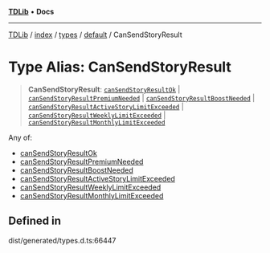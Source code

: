 [**TDLib**](../../../../../../README.md) • **Docs**

***

[TDLib](../../../../../../modules.md) / [index](../../../../../README.md) / [types](../../../README.md) / [default](../README.md) / CanSendStoryResult

# Type Alias: CanSendStoryResult

> **CanSendStoryResult**: [`canSendStoryResultOk`](canSendStoryResultOk.md) \| [`canSendStoryResultPremiumNeeded`](canSendStoryResultPremiumNeeded.md) \| [`canSendStoryResultBoostNeeded`](canSendStoryResultBoostNeeded.md) \| [`canSendStoryResultActiveStoryLimitExceeded`](canSendStoryResultActiveStoryLimitExceeded.md) \| [`canSendStoryResultWeeklyLimitExceeded`](canSendStoryResultWeeklyLimitExceeded.md) \| [`canSendStoryResultMonthlyLimitExceeded`](canSendStoryResultMonthlyLimitExceeded.md)

Any of:
- [canSendStoryResultOk](canSendStoryResultOk.md)
- [canSendStoryResultPremiumNeeded](canSendStoryResultPremiumNeeded.md)
- [canSendStoryResultBoostNeeded](canSendStoryResultBoostNeeded.md)
- [canSendStoryResultActiveStoryLimitExceeded](canSendStoryResultActiveStoryLimitExceeded.md)
- [canSendStoryResultWeeklyLimitExceeded](canSendStoryResultWeeklyLimitExceeded.md)
- [canSendStoryResultMonthlyLimitExceeded](canSendStoryResultMonthlyLimitExceeded.md)

## Defined in

dist/generated/types.d.ts:66447
